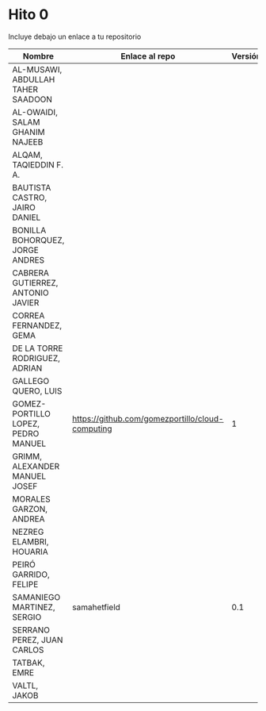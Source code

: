 # Hito 0

Incluye debajo un enlace a tu repositorio

| Nombre   | Enlace al repo | Versión |
|----------|--------------- |---------|
| AL-MUSAWI,  ABDULLAH TAHER SAADOON |  | |
| AL-OWAIDI,  SALAM GHANIM NAJEEB |  | |
| ALQAM,  TAQIEDDIN F. A. |  | |
| BAUTISTA CASTRO,  JAIRO DANIEL |  | |
| BONILLA BOHORQUEZ,  JORGE ANDRES |  | |
| CABRERA GUTIERREZ,  ANTONIO JAVIER |  | |
| CORREA FERNANDEZ,  GEMA |  | |
| DE LA TORRE RODRIGUEZ,  ADRIAN |  | |
| GALLEGO QUERO,  LUIS |  | |
| GOMEZ-PORTILLO LOPEZ,  PEDRO MANUEL | https://github.com/gomezportillo/cloud-computing | 1 |
| GRIMM,  ALEXANDER MANUEL JOSEF |  | |
| MORALES GARZON,  ANDREA |  | |
| NEZREG ELAMBRI,   HOUARIA |  | |
| PEIRÓ GARRIDO,  FELIPE |  | |
| SAMANIEGO MARTINEZ,  SERGIO | samahetfield | 0.1 |
| SERRANO PEREZ,  JUAN CARLOS |  | |
| TATBAK,  EMRE |  | |
| VALTL,  JAKOB |  | |
